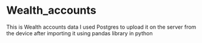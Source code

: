 # Wealth_accounts
This is Wealth accounts data I used Postgres to upload it on the server from the device after importing it using pandas library in python 

